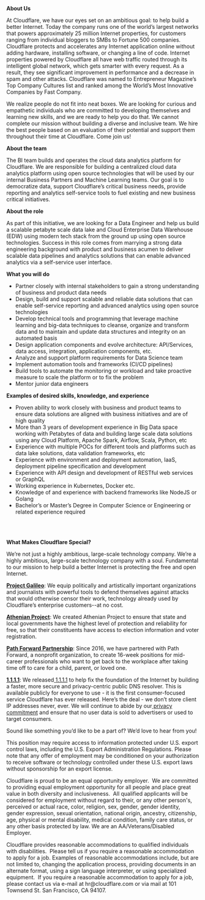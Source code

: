 <div class="content-intro">
	<div><strong>About Us</strong></div>
	<div>
		<p><span style="font-weight: 400;">At Cloudflare, we have our eyes set on an ambitious goal: to help build a better Internet. Today the company runs one of the world’s largest networks that powers approximately 25 million Internet properties, for customers ranging from individual bloggers to SMBs to Fortune 500 companies. Cloudflare protects and accelerates any Internet application online without adding hardware, installing software, or changing a line of code. Internet properties powered by Cloudflare all have web traffic routed through its intelligent global network, which gets smarter with every request. As a result, they see significant improvement in performance and a decrease in spam and other attacks. Cloudflare was named to Entrepreneur Magazine’s Top Company Cultures list and ranked among the World’s Most Innovative Companies by Fast Company.</span><span style="font-weight: 400;">&nbsp;</span></p>
		<p><span style="font-weight: 400;">We realize people do not fit into neat boxes. We are looking for curious and empathetic individuals who are committed to developing themselves and learning new skills, and we are ready to help you do that. We cannot complete our mission without building a diverse and inclusive team. We hire the best people based on an evaluation of their potential and support them throughout their time at Cloudflare. Come join us!&nbsp;</span></p>
	</div>
</div>
<p><strong>About the team&nbsp;&nbsp;</strong></p>
<p><span style="font-weight: 400;">The BI team builds and operates the cloud data analytics platform for Cloudflare. We are responsible for building a centralized cloud data analytics platform using open source technologies that will be used by our internal Business Partners and Machine Learning teams. Our goal is to democratize data, support Cloudflare’s critical business needs, provide reporting and analytics self-service tools to fuel existing and new business critical initiatives.</span></p>
<p><strong>About the role</strong></p>
<p><span style="font-weight: 400;">As part of this initiative, we are looking for a Data Engineer and help us build a scalable petabyte scale data lake and Cloud Enterprise Data Warehouse (EDW) using modern tech stack from the ground up using open source technologies. Success in this role comes from marrying a strong data engineering background with product and business acumen to deliver scalable data pipelines and analytics solutions that can enable advanced analytics via a self-service user interface.</span></p>
<p><strong>What you will do</strong></p>
<ul>
	<li style="font-weight: 400;"><span style="font-weight: 400;">Partner closely with internal stakeholders to gain a strong understanding of business and product data needs</span></li>
	<li style="font-weight: 400;"><span style="font-weight: 400;">Design, build and support scalable and reliable data solutions that can enable self-service reporting and advanced analytics using open source technologies</span></li>
	<li style="font-weight: 400;"><span style="font-weight: 400;">Develop technical tools and programming that leverage machine learning and big-data techniques to cleanse, organize and transform data and to maintain and update data structures and integrity on an automated basis</span></li>
	<li style="font-weight: 400;"><span style="font-weight: 400;">Design application components and evolve architecture: API/Services, data access, integration, application components, etc.</span></li>
	<li style="font-weight: 400;"><span style="font-weight: 400;">Analyze and support platform requirements for Data Science team</span></li>
	<li style="font-weight: 400;"><span style="font-weight: 400;">Implement automation tools and frameworks (CI/CD pipelines)</span></li>
	<li style="font-weight: 400;"><span style="font-weight: 400;">Build tools to automate the monitoring or workload and take proactive measure to scale the platform or to fix the problem&nbsp;</span></li>
	<li style="font-weight: 400;"><span style="font-weight: 400;">Mentor junior data engineers</span></li>
</ul>
<p><strong>Examples of desired skills, knowledge, and experience&nbsp;</strong></p>
<ul>
	<li style="font-weight: 400;"><span style="font-weight: 400;">Proven ability to work closely with business and product teams to ensure data solutions are aligned with business initiatives and are of high quality</span></li>
	<li style="font-weight: 400;"><span style="font-weight: 400;">More than 3 years of development experience in Big Data space working with Petabytes of data and building large scale data solutions using any Cloud Platform, Apache Spark, Airflow, Scala, Python, etc</span></li>
	<li style="font-weight: 400;"><span style="font-weight: 400;">Experience with multiple POCs for different tools and platforms such as data lake solutions, data validation frameworks, etc</span></li>
	<li style="font-weight: 400;"><span style="font-weight: 400;">Experience with environment and deployment automation, IaaS, deployment pipeline specification and development</span></li>
	<li style="font-weight: 400;"><span style="font-weight: 400;">Experience with API design and development of RESTful web services or GraphQL</span></li>
	<li style="font-weight: 400;"><span style="font-weight: 400;">Working experience in Kubernetes, Docker etc.</span></li>
	<li style="font-weight: 400;"><span style="font-weight: 400;">Knowledge of and experience with backend frameworks like NodeJS or Golang</span></li>
	<li style="font-weight: 400;"><span style="font-weight: 400;">Bachelor’s or Master’s Degree in Computer Science or Engineering or related experience required</span></li>
</ul>
<p><br><br></p>
<div class="content-conclusion">
	<p><strong>What Makes Cloudflare Special?</strong></p>
	<p><span style="font-weight: 400;">We’re not just a highly ambitious, large-scale technology company. We’re a highly ambitious, large-scale technology company with a soul. Fundamental to our mission to help build a better Internet is protecting the free and open Internet.</span></p>
	<p><a href="https://blog.cloudflare.com/protecting-free-expression-online/"><strong>Project Galileo</strong></a><span style="font-weight: 400;">: We equip politically and artistically important organizations and journalists with powerful tools to defend themselves against attacks that would otherwise censor their work, technology already used by Cloudflare’s enterprise customers--at no cost.</span></p>
	<p><strong><a href="https://www.cloudflare.com/athenian/">Athenian Project</a></strong><span style="font-weight: 400;">: We created Athenian Project to ensure that state and local governments have the highest level of protection and reliability for free, so that their constituents have access to election information and voter registration.</span></p>
	<p><a href="https://blog.cloudflare.com/tag/path-forward/"><strong>Path Forward Partnership</strong></a><span style="font-weight: 400;">: Since 2016, we have partnered with Path Forward, a nonprofit organization, to create 16-week positions for mid-career professionals who want to get back to the workplace after taking time off to care for a child, parent, or loved one.</span></p>
	<p><a href="https://1.1.1.1/"><strong>1.1.1.1</strong></a><span style="font-weight: 400;">: We released</span><a href="https://1.1.1.1/"> <span style="font-weight: 400;">1.1.1.1</span></a><span style="font-weight: 400;"> to help fix the foundation of the Internet by building a faster, more secure and privacy-centric public DNS resolver. This is available publicly for everyone to use - it is the first consumer-focused service Cloudflare has ever released. Here’s the deal - we don’t store client IP addresses never, ever. We will continue to abide by our</span><a href="https://developers.cloudflare.com/1.1.1.1/privacy/public-dns-resolver"> privacy commitment</a><span style="font-weight: 400;"> and ensure that no user data is sold to advertisers or used to target consumers.</span></p>
	<p><span style="font-weight: 400;">Sound like something you’d like to be a part of? We’d love to hear from you!</span></p>
	<p><span style="font-weight: 400;">This position may require access to information protected under U.S. export control laws, including the U.S. Export Administration Regulations. Please note that any offer of employment may be conditioned on your authorization to receive software or technology controlled under these U.S. export laws without sponsorship for an export license.</span></p>
	<p><span style="font-weight: 400;">Cloudflare is proud to be an equal opportunity employer. &nbsp;We are committed to providing equal employment opportunity for all people and place great value in both diversity and inclusiveness. &nbsp;All qualified applicants will be considered for employment without regard to their, or any other person's, perceived or actual</span> <span style="font-weight: 400;">race, color, religion, sex, gender, gender identity, gender expression, sexual orientation, national origin, ancestry, citizenship, age, physical or mental disability, medical condition, family care status, or any other basis protected by law. </span><span style="font-weight: 400;">We are an AA/Veterans/Disabled Employer.</span></p>
	<p><span style="font-weight: 400;">Cloudflare provides reasonable accommodations to qualified individuals with disabilities. &nbsp;Please tell us if you require a reasonable accommodation to apply for a job. Examples of reasonable accommodations include, but are not limited to, changing the application process, providing documents in an alternate format, using a sign language interpreter, or using specialized equipment. &nbsp;If you require a reasonable accommodation to apply for a job, please contact us via e-mail at </span><span style="font-weight: 400;">hr@cloudflare.com</span><span style="font-weight: 400;"> or via mail at 101 Townsend St. San Francisco, CA 94107.</span></p>
</div>